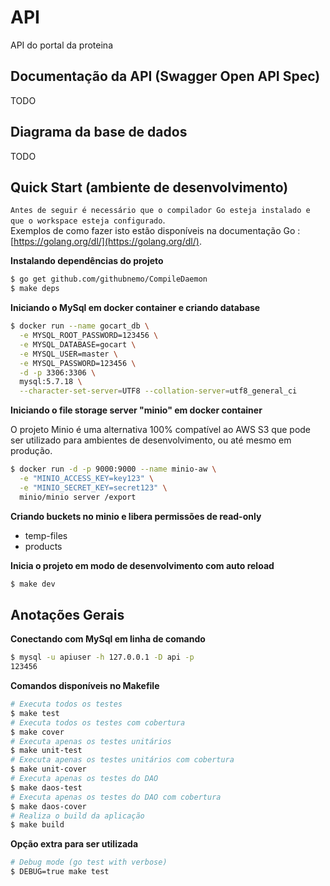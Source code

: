 # API

API do portal da proteina

## Documentação da API (Swagger Open API Spec)

TODO

## Diagrama da base de dados

TODO

## Quick Start (ambiente de desenvolvimento)

`Antes de seguir é necessário que o compilador Go esteja instalado e que o workspace esteja configurado`.  
Exemplos de como fazer isto estão disponíveis na documentação Go : [https://golang.org/dl/](https://golang.org/dl/).  

**Instalando dependências do projeto**

```bash
$ go get github.com/githubnemo/CompileDaemon
$ make deps
```
**Iniciando o MySql em docker container e criando database**

```bash
$ docker run --name gocart_db \
  -e MYSQL_ROOT_PASSWORD=123456 \
  -e MYSQL_DATABASE=gocart \
  -e MYSQL_USER=master \
  -e MYSQL_PASSWORD=123456 \
  -d -p 3306:3306 \
  mysql:5.7.18 \
  --character-set-server=UTF8 --collation-server=utf8_general_ci
```

**Iniciando o file storage server "minio" em docker container**

O projeto Minio é uma alternativa 100% compatível ao AWS S3 que pode ser utilizado para ambientes de desenvolvimento, ou até mesmo em produção.  

```bash
$ docker run -d -p 9000:9000 --name minio-aw \
  -e "MINIO_ACCESS_KEY=key123" \
  -e "MINIO_SECRET_KEY=secret123" \
  minio/minio server /export
```

**Criando buckets no minio e libera permissões de read-only**

- temp-files
- products


**Inicia o projeto em modo de desenvolvimento com auto reload**

```bash
$ make dev
```

## Anotações Gerais

**Conectando com MySql em linha de comando**
```bash
$ mysql -u apiuser -h 127.0.0.1 -D api -p
123456
```

**Comandos disponíveis no Makefile**
```bash
# Executa todos os testes
$ make test
# Executa todos os testes com cobertura
$ make cover
# Executa apenas os testes unitários
$ make unit-test
# Executa apenas os testes unitários com cobertura
$ make unit-cover
# Executa apenas os testes do DAO
$ make daos-test
# Executa apenas os testes do DAO com cobertura
$ make daos-cover
# Realiza o build da aplicação
$ make build
```

**Opção extra para ser utilizada**
```bash
# Debug mode (go test with verbose)
$ DEBUG=true make test
```
